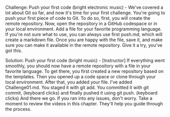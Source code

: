 Challenge: Push your first code
(bright electronic music) - We've covered a lot about Git so far, and now it's time for your first challenge. You're going to push your first piece of code to Git. To do so, first, you will create the remote repository. Now, open the repository in a GitHub codespace or in your local environment. Add a file for your favorite programming language. If you're not sure what to use, you can always use first push.md, which will create a markdown file. Once you are happy with the file, save it, and make sure you can make it available in the remote repository. Give it a try, you've got this.

Solution: Push your first code
(bright music) - [Instructor] If everything went smoothly, you should now have a remote repository with a file in your favorite language. To get there, you first created a new repository based on the templates. Then you opened up a code space or clone through your local environment. After that, you added your file. I've added Challenge01.md. You staged it with git add. You committed it with git commit, (keyboard clicks) and finally pushed it using git push. (keyboard clicks) And there we go. If you ran into any issues, don't worry. Take a moment to review the videos in this chapter. They'll help you guide through the process.